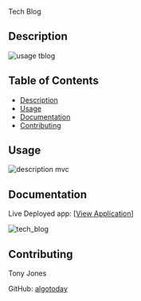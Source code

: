 
Tech Blog
  

## Description
![usage tblog](https://user-images.githubusercontent.com/100335717/184429052-671c0a4c-9e1f-4eff-ba50-e5f7942483e7.png)




## Table of Contents
- [Description](#description)
- [Usage](#usage)
- [Documentation](#Documentation)
- [Contributing](#contributing)

## Usage
![description mvc](https://user-images.githubusercontent.com/100335717/184429092-962c1620-03f2-4903-a279-e0a291b43fad.png)


## Documentation
Live Deployed app: [<a href='https://frozen-spire-06364.herokuapp.com'>View Application</a>]

![tech_blog](https://user-images.githubusercontent.com/100335717/184427807-52a2de13-9e8e-4f10-9948-c756c3f147c6.png)



## Contributing
Tony Jones



GitHub: [algotoday](https://github.com/algotoday)

    

